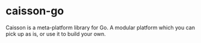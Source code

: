 # caisson-go
Caisson is a meta-platform library for Go. A modular platform which you can pick up as is, or use it to build your own.
